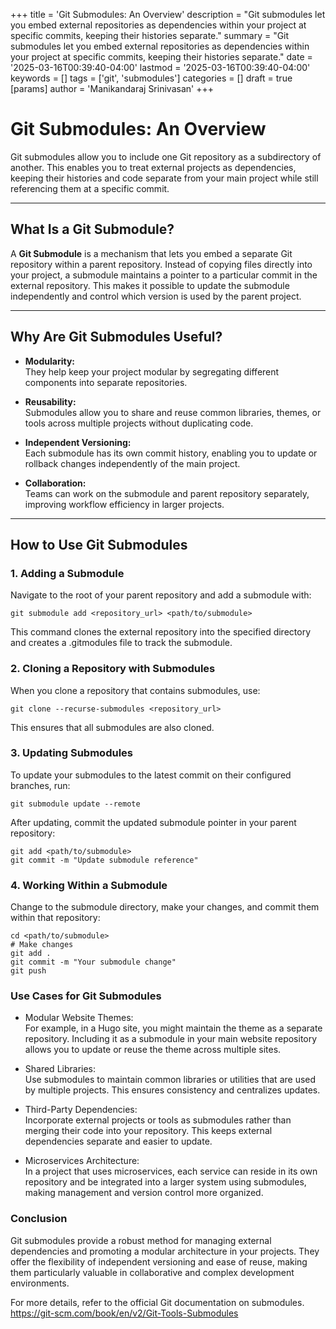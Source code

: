 +++
title = 'Git Submodules: An Overview'
description = "Git submodules let you embed external repositories as dependencies within your project at specific commits, keeping their histories separate."
summary = "Git submodules let you embed external repositories as dependencies within your project at specific commits, keeping their histories separate."
date = '2025-03-16T00:39:40-04:00'
lastmod = '2025-03-16T00:39:40-04:00'
keywords = []
tags = ['git', 'submodules']
categories = []
draft = true
[params]
    author = 'Manikandaraj Srinivasan'
+++

# Git Submodules: An Overview

Git submodules allow you to include one Git repository as a subdirectory of another. This enables you to treat external projects as dependencies, keeping their histories and code separate from your main project while still referencing them at a specific commit.

---

## What Is a Git Submodule?

A **Git Submodule** is a mechanism that lets you embed a separate Git repository within a parent repository. Instead of copying files directly into your project, a submodule maintains a pointer to a particular commit in the external repository. This makes it possible to update the submodule independently and control which version is used by the parent project.

---

## Why Are Git Submodules Useful?

- **Modularity:**  
  They help keep your project modular by segregating different components into separate repositories.

- **Reusability:**  
  Submodules allow you to share and reuse common libraries, themes, or tools across multiple projects without duplicating code.

- **Independent Versioning:**  
  Each submodule has its own commit history, enabling you to update or rollback changes independently of the main project.

- **Collaboration:**  
  Teams can work on the submodule and parent repository separately, improving workflow efficiency in larger projects.

---

## How to Use Git Submodules

### 1. Adding a Submodule

Navigate to the root of your parent repository and add a submodule with:

```
git submodule add <repository_url> <path/to/submodule>
```

This command clones the external repository into the specified directory and creates a .gitmodules file to track the submodule.

### 2. Cloning a Repository with Submodules
When you clone a repository that contains submodules, use:

```
git clone --recurse-submodules <repository_url>
```
This ensures that all submodules are also cloned.

### 3. Updating Submodules
To update your submodules to the latest commit on their configured branches, run:

```
git submodule update --remote
```
After updating, commit the updated submodule pointer in your parent repository:

```
git add <path/to/submodule>
git commit -m "Update submodule reference"
```

### 4. Working Within a Submodule
Change to the submodule directory, make your changes, and commit them within that repository:

```
cd <path/to/submodule>
# Make changes
git add .
git commit -m "Your submodule change"
git push
```

### Use Cases for Git Submodules
* Modular Website Themes:\
For example, in a Hugo site, you might maintain the theme as a separate repository. Including it as a submodule in your main website repository allows you to update or reuse the theme across multiple sites.

* Shared Libraries:\
Use submodules to maintain common libraries or utilities that are used by multiple projects. This ensures consistency and centralizes updates.

* Third-Party Dependencies:\
Incorporate external projects or tools as submodules rather than merging their code into your repository. This keeps external dependencies separate and easier to update.

* Microservices Architecture:\
In a project that uses microservices, each service can reside in its own repository and be integrated into a larger system using submodules, making management and version control more organized.

### Conclusion
Git submodules provide a robust method for managing external dependencies and promoting a modular architecture in your projects. They offer the flexibility of independent versioning and ease of reuse, making them particularly valuable in collaborative and complex development environments.

For more details, refer to the official Git documentation on submodules.\
https://git-scm.com/book/en/v2/Git-Tools-Submodules
